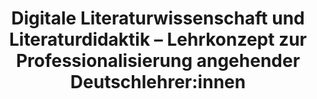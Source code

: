 ---
id: "dh-didaktik" # nochmal überlegen
method: "Seminar"
institution: "Fakultät für Geisteswissenschaften"
title: "Digitale Literaturwissenschaft und Literaturdidaktik – Lehrkonzept zur Professionalisierung angehender Deutschlehrer:innen"
title_project: 
title_short: "DH und Didaktik"
period: "Apr 23 ­­- Mar 24 (12 months)"
foerderlinie: "Fachspezifische Data Literacy"
round: "2"
lecture2go:
uhh_url: "https://www.hcl.uni-hamburg.de/ddlitlab/data-literacy-lehrlabor/zweite-foerderrunde/04-dh-didaktik.html"
contributors: 
mentor: "Marie Flüh"
quote: "Welche Handlungsmöglichkeiten entstehen für den Literaturunterricht durch den Einsatz digitaler Verfahren der Textanalyse und wie können Unterrichtskonzepte aussehen, in denen literarische Texte digital analysiert werden?"
text: |
    ## Ausrichtung des Projekts

    Das Projekt beruht auf der Feststellung, dass:

    1. In der Fachdisziplin "Digital Humanities/Computational Literary Studies/Digitale Literaturwissenschaft" eine Vielzahl etablierter Verfahren zur digitalen Textanalyse existiert.
    2. Es im Deutschunterricht Unsicherheiten beim Einsatz statistischer Verfahren zur Textanalyse gibt.
    3. In bildungspolitischen Diskursen betont wird, dass Medienpädagogik und Informatik gemeinsam verantwortet und digitale Bildung aus gesellschaftlich-kultureller, technologischer und pädagogischer Sicht betrachtet werden muss.

    Dies führt zu der Frage, wie ein Transfer digitaler Textanalyseverfahren in den Schulunterricht gestaltet sein könnte. Die verantwortungsvolle Teilhabe zukünftiger Schüler:innen an einer digitalisierten Gesellschaft ist nur möglich, wenn Lehrer:innen die entsprechenden Kompetenzen erwerben. Das Seminar verknüpft daher zwei Bereiche: Schule (Literaturunterricht) und den literaturwissenschaftlichen Teilbereich der Digital Humanities.

    ## Rückblick und Ergebnisse

    Das Seminar bestand aus zwei Teilbereichen:

    1. Auseinandersetzung mit etablierten Verfahren und Ressourcen in den Computational Literary Studies zur digitalen Analyse von literarischen Texten. Der Fokus liegt auf der praktischen Anwendung und kritischen Reflexion der Methoden und der erzeugten Daten. Die Teilnahme erfordert keine technischen Vorkenntnisse.
    2. Rückkopplung an didaktische Konzepte sowie schulische und politische Rahmenbedingungen.

    Im Seminarverlauf haben die Studierenden die Digital Humanities als Fachdisziplin, die Korpusbildung und bestehende Ressourcen kennengelernt, die die Grundlage für digitale Textanalysen darstellen. Sie haben verschiedene digitale Verfahren der Textanalyse ausprobiert, wie z. B. digitale manuelle Annotation mit CATMA, Korpusanalyse mit CATMA, Distant Reading mit Voyant, Stilometrie mit Stylo, ChatGPT, fiete.ai und Sentimentanalysen mit SentText.

    Zudem setzten sie sich mit bildungspolitischen Rahmenbedingungen und Vorschlägen für eine „Bildung in der digitalen Welt“ auseinander. Sie lernten Plattformen für Open Educational Resources kennen, beschäftigten sich mit Modellen für den Einsatz digitaler Medien im Deutschunterricht und mit Faktoren für wirksamen Unterricht mit digitaler Komponente. In der ISE-Werkstatt sahen sie, wie Pädagogik und Technik ineinandergreifen können.

    Eine zentrale Frage in allen Sitzungen war, welche Handlungsmöglichkeiten der Literaturunterricht durch digitale Textanalyse bietet und wie sinnvolle Unterrichtskonzepte und Strategien aussehen können. Der kritische Blick auf computergestützt erzeugte Daten und ihr Abgleich mit dem schulischen Alltag war ebenfalls von Bedeutung. Die Diskussion und der Transfer in den schulischen Bereich werden in Blogbeiträgen und Hausarbeiten schriftlich festgehalten.

    ## Tipps von Lehrenden für Lehrende

    Wichtig für die Planung von Seminarsitzungen ist effektives Zeitmanagement. Gruppenarbeitsphasen dauern oft deutlich länger gedauert als erwartet. Einen weiteren Zeitfaktor stellt die Korrektur von Inhalten der Studierenden dar. Die Studierenden haben die Konzeptionierung der einzelnen Sitzungen und das zweiteilige Seminarkonzept als sehr positiv bewertet. 

    Der eigenständige Aufbau von Onlineinhalten wie eines Blogs stärken die Digitalkompetenzen von Lehrenden deutlich, zum Beispiel im Umgang mit CMS-System, Erarbeitung von Templates, die Entwicklung eines Designs, Verfassen von Beiträgen, Einspeisen von Beiträgen und die Auseinandersetzung mit Barrierefreiheit.

image: "https://www.hcl.uni-hamburg.de/16953576/dh-didaktik-teresaberndtsson-letterword-text-taxonomy-1920x2560-733x414-1d9af89348543a94a16c2647ac8733f400474df2.jpg"
image_credit: "teresa berndtsson letterword text taxonomy"
link_external:
stine: "WiSe 2023/24: Seminar https://www.stine.uni-hamburg.de/scripts/mgrqispi.dll?APPNAME=CampusNet&PRGNAME=COURSEDETAILS&ARGUMENTS=-N000000000000001,-N000605,-N0,-N386245184078411,-N386245184037412,-N0,-N0,-N3,-AWdFjYYWYHumCYWljQoKZfuLCYuW7PgUkfuKXVBoVvoUtCW7ZWNWmvZHKxZ5IrDHj3Q5oVq6UW-pTRZoPmjBdPuPPQ-ULWYajrD6VeumQOSitvBPBvdHHeq6QmqAffYWTfgpFRIoQPtZkVjAzxQ7-c-paPz5pVgU0mzwvvDKdQqUeVSV9QzDjeuWacuAFR-PIvtZmvURucYPHVqUMOzPIeWDtxj5VOjAb7-RJWIpHQzLfHDHwQWU8HQHs3W5gxDRPvMAlfIBAfWp3mNWPfgUk4SUofzPqPjWS4uKZrUWNvoV6O-mwcfmsvSWSvf5A4WDdOWLlfZe6RYHEQupMfdRCYMpMWjHH4SfdvWV-ff59vSKmHqWXxuKd4SoCmYKNVNA0HoD-7NPH3fPZVNyAxgo0WWKVOY57WfoxcZL3YuASvMl-WQ76xzZbfUUBHDFjRYa-mzWYmuHVvIDZvIpDRjm77-l6WBH6xopXVuPbOzKpWdHkOI5ax-BNHBR8WYKfQDKQ4SKJVoRjPIUhHSpzrUL5cUHtOQRvrDAWfMDwvSLxxjBdPDldPMUYCfPLHDLTWZLjCQmhYQHMCfeFWQmQV-UxCueAYSLlvzHg3IRjxULPvWUZWq5YfjcjvjPDWzU5RQWbc-mAcB5CPuKXWNGmvdWScZmuVdfd7-R6vNUerqA8OBZkcdGpVfU-7MKB4foCHuUNxBV9WgUURBAsRjUtPBLocUWocY503zBdrDWJfDcdYWUNONKkvUUhRY50HQW7cdWB"
---